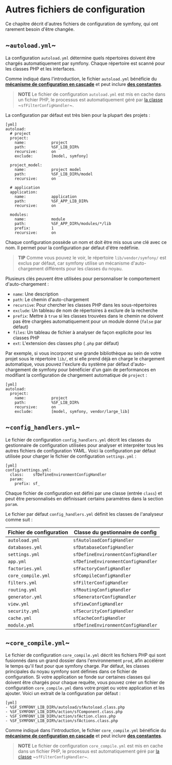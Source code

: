 ﻿Autres fichiers de configuration
=========================

Ce chapitre décrit d'autres fichiers de configuration de symfony, qui ont rarement besoin
d'être changée.

~`autoload.yml`~
----------------

La configuration `autoload.yml` détermine quels répertoires doivent être
chargés automatiquement par symfony. Chaque répertoire est scanné pour les classes PHP et
les interfaces.

Comme indiqué dans l'introduction, le fichier `autoload.yml` bénéficie du
[**mécanisme de configuration en cascade**](#chapter_03_configuration_en_cascade)
et peut inclure [**des constantes**](#chapter_03_constantes).

>**NOTE**
>Le fichier de configuration `autoload.yml`  est mis en cache dans un fichier PHP, le
>processus est automatiquement géré par [la classe](#chapter_14_config_handlers_yml)
>~`sfFilterConfigHandler`~.

La configuration par défaut est très bien pour la plupart des projets :

    [yml]
    autoload:
      # project
      project:
        name:           project
        path:           %SF_LIB_DIR%
        recursive:      on
        exclude:        [model, symfony]

      project_model:
        name:           project model
        path:           %SF_LIB_DIR%/model
        recursive:      on

      # application
      application:
        name:           application
        path:           %SF_APP_LIB_DIR%
        recursive:      on

      modules:
        name:           module
        path:           %SF_APP_DIR%/modules/*/lib
        prefix:         1
        recursive:      on

Chaque configuration possède un nom et doit être mis sous une clé avec ce nom. Il
permet pour la configuration par défaut d'être redéfinie.

>**TIP**
>Comme vous pouvez le voir, le répertoire `lib/vendor/symfony/` est exclus par défaut,
>car symfony utilise un mécanisme d'auto-chargement différents pour les classes du noyau.

Plusieurs clés peuvent être utilisées pour personnaliser le comportement d'auto-chargement :

 * `name`: Une description
 * `path`: Le chemin d'auto-chargement
 * `recursive`: Pour chercher les classes PHP dans les sous-répertoires
 * `exclude`: Un tableau de nom de répertoires à exclure de la recherche
 * `prefix`: Mettre à `true` si les classes trouvées dans le chemin ne doivent pas être chargées automatiquement pour un module donné (`false` par défaut)
 * `files`: Un tableau de fichier à analyser de façon explicite pour les classes PHP
 * `ext`: L'extension des classes php (`.php` par défaut)

Par exemple, si vous incorporez une grande bibliothèque au sein de votre projet sous le
répertoire `lib/`, et si elle prend déjà en charge le chargement automatique, vous pouvez l'exclure
du système par défaut d'auto-chargement de symfony pour bénéficier d'un gain de
performances en modifiant la configuration de chargement automatique de `project` :

    [yml]
    autoload:
      project:
        name:           project
        path:           %SF_LIB_DIR%
        recursive:      on
        exclude:        [model, symfony, vendor/large_lib]

~`config_handlers.yml`~
-----------------------

Le fichier de configuration `config_handlers.yml` décrit les classes du gestionnaire
de configuration utilisées pour analyser et interpréter tous les autres fichiers de configuration
YAML. Voici la configuration par défaut utilisée pour charger le fichier de
configuration `settings.yml` :

    [yml]
    config/settings.yml:
      class:    sfDefineEnvironmentConfigHandler
      param:
        prefix: sf_

Chaque fichier de configuration est défini par une classe (entrée `class`) et peut être
personnalisés en définissant certains paramètres dans la section `param`.

Le fichier par défaut `config_handlers.yml` définit les classes de l'analyseur comme suit :

 | Fichier de configuration | Classe du gestionnaire de config   |
 | ------------------------ | ---------------------------------- |
 | `autoload.yml`           | `sfAutoloadConfigHandler`          |
 | `databases.yml`          | `sfDatabaseConfigHandler`          |
 | `settings.yml`           | `sfDefineEnvironmentConfigHandler` |
 | `app.yml`                | `sfDefineEnvironmentConfigHandler` |
 | `factories.yml`          | `sfFactoryConfigHandler`           |
 | `core_compile.yml`       | `sfCompileConfigHandler`           |
 | `filters.yml`            | `sfFilterConfigHandler`            |
 | `routing.yml`            | `sfRoutingConfigHandler`           |
 | `generator.yml`          | `sfGeneratorConfigHandler`         |
 | `view.yml`               | `sfViewConfigHandler`              |
 | `security.yml`           | `sfSecurityConfigHandler`          |
 | `cache.yml`              | `sfCacheConfigHandler`             |
 | `module.yml`             | `sfDefineEnvironmentConfigHandler` |

~`core_compile.yml`~
--------------------

Le fichier de configuration `core_compile.yml` décrit les fichiers PHP qui sont
fusionnés dans un grand dossier dans l'environnement `prod`, afin accélérer le temps
qu'il faut pour que symfony charge. Par défaut, les classes principales du noyau symfony sont
définies dans ce fichier de configuration. Si votre application se fonde sur certaines classes
qui doivent être chargés pour chaque requête, vous pouvez créer un fichier de configuration
`core_compile.yml` dans votre projet ou votre application et les ajouter. Voici
un extrait de la configuration par défaut :

    [yml]
    - %SF_SYMFONY_LIB_DIR%/autoload/sfAutoload.class.php
    - %SF_SYMFONY_LIB_DIR%/action/sfComponent.class.php
    - %SF_SYMFONY_LIB_DIR%/action/sfAction.class.php
    - %SF_SYMFONY_LIB_DIR%/action/sfActions.class.php

Comme indiqué dans l'introduction, le fichier `core_compile.yml` bénéficie du
[**mécanisme de configuration en cascade**](#chapter_03_configuration_en_cascade)
et peut inclure [**des constantes**](#chapter_03_constantes).

>**NOTE**
>Le fichier de configuration `core_compile.yml` est mis en cache dans un fichier PHP, le
>processus est automatiquement géré par [la classe](#chapter_14_config_handlers_yml)
>~`sfFilterConfigHandler`~.
